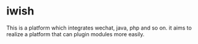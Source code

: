 # iwish
This is a platform which integrates wechat, java, php and so on. it aims to realize a platform that can plugin modules more easily.

